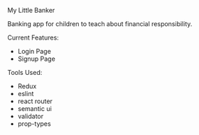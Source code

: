My Little Banker

Banking app for children to teach about financial responsibility.

Current Features:
- Login Page
- Signup Page

Tools Used:
- Redux
- eslint
- react router
- semantic ui
- validator
- prop-types


